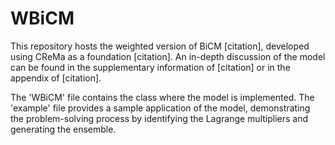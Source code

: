 # WBiCM

This repository hosts the weighted version of BiCM [citation], developed using CReMa as a foundation [citation]. 
An in-depth discussion of the model can be found in the supplementary information of [citation] or in the appendix of [citation].


The 'WBiCM' file contains the class where the model is implemented. The 'example' file provides a sample application of the model, demonstrating the problem-solving process by identifying the Lagrange multipliers and generating the ensemble.
